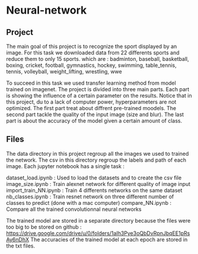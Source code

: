 # Neural-network

## Project

The main goal of this project is to recognize the sport displayed by an image.
For this task we downloaded data from 22 differents sports and reduce them to only 15 sports.
which are : 
badminton,
baseball,
basketball,
boxing,
cricket,
football,
gymnastics,
hockey,
swimming,
table_tennis,
tennis,
volleyball,
weight_lifting,
wrestling,
wwe

To succeed in this task we used transfer learning method from model trained on imagenet.
The project is divided into three main parts. Each part is showing the influence of a certain parameter on the results.
Notice that in this project, du to a lack of computer power, hyperparameters are not optimized.
The first part treat about diffrent pre-trained moodels. The second part tackle the quality of the input image (size and blur).
The last part is about the accuracy of the model given a certain amount of class.

## Files

The data directory in this project regroup all the images we used to trained the network. The csv in this directory regroup the labels and path of each image.
Each jupyter notebook has a single task :

dataset_load.ipynb      : Used to load the datasets and to create the csv file
image_size.ipynb        : Train alexnet network for different quality of image input
import_train_NN.ipynb   : Train 4 differents networks on the same dataset
nb_classes.ipynb        : Train resnet network on three different number of classes to predict (done with a mac computer)
compare_NN.ipynb        : Compare all the trained convolutionnal neural networks

The trained model are stored in a separate directory because the files were too big to be stored on github : https://drive.google.com/drive/u/0/folders/1aIh3Pye3oQbDvRpnJbqEE1pRsAy6nDhX
The accuracies of the trained  model at each epoch are stored in the txt files.
